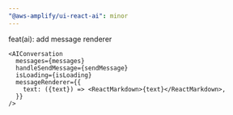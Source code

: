 ```yaml
---
"@aws-amplify/ui-react-ai": minor
---
```


feat(ai): add message renderer

```tsx
<AIConversation
  messages={messages}
  handleSendMessage={sendMessage}
  isLoading={isLoading}
  messageRenderer={{
    text: ({text}) => <ReactMarkdown>{text}</ReactMarkdown>,
  }}
/>
```
